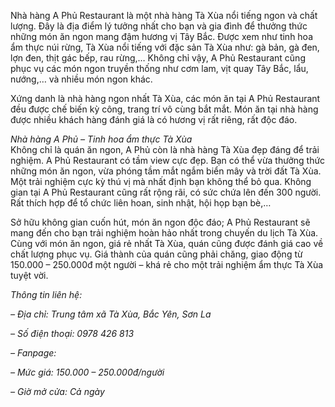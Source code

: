 Nhà hàng A Phủ Restaurant là một nhà hàng Tà Xùa nổi tiếng ngon và chất lượng. Đây là địa điểm lý tưởng nhất cho bạn và gia đình để thưởng thức những món ăn ngon mang đậm hương vị Tây Bắc. Được xem như tinh hoa ẩm thực núi rừng, Tà Xùa nổi tiếng với đặc sản Tà Xùa như: gà bản, gà đen, lợn đen, thịt gác bếp, rau rừng,… Không chỉ vậy, A Phủ Restaurant cũng phục vụ các món ngon truyền thống như cơm lam, vịt quay Tây Bắc, lẩu, nướng,… và nhiều món ngon khác.

Xứng danh là nhà hàng ngon nhất Tà Xùa, các món ăn tại A Phủ Restaurant đều được chế biến kỳ công, trang trí vô cùng bắt mắt. Món ăn tại nhà hàng được nhiều khách hàng đánh giá là có hương vị rất riêng, rất độc đáo.

*Nhà hàng A Phủ – Tinh hoa ẩm thực Tà Xùa*  
Không chỉ là quán ăn ngon, A Phủ còn là nhà hàng Tà Xùa đẹp đáng để trải nghiệm. A Phủ Restaurant có tầm view cực đẹp. Bạn có thể vừa thưởng thức những món ăn ngon, vừa phóng tầm mắt ngắm biển mây và trời đất Tà Xùa. Một trải nghiệm cực kỳ thú vị mà nhất định bạn không thể bỏ qua. Không gian tại A Phủ Restaurant cũng rất rộng rãi, có sức chứa lên đến 300 người. Rất thích hợp để tổ chức liên hoan, sinh nhật, hội họp bạn bè,…

Sở hữu không gian cuốn hút, món ăn ngon độc đáo; A Phủ Restaurant sẽ mang đến cho bạn trải nghiệm hoàn hảo nhất trong chuyến du lịch Tà Xùa. Cùng với món ăn ngon, giá rẻ nhất Tà Xùa, quán cũng được đánh giá cao về chất lượng phục vụ. Giá thành của quán cũng phải chăng, giao động từ 150.000 – 250.000đ một người – khá rẻ cho một trải nghiệm ẩm thực Tà Xùa tuyệt vời. 

   *Thông tin liên hệ:* 

*– Địa chỉ: Trung tâm xã Tà Xùa, Bắc Yên, Sơn La*

*– Số điện thoại: 0978 426 813*

*– Fanpage:* 

*– Mức giá: 150.000 – 250.000đ/người*

*– Giờ mở cửa: Cả ngày*

